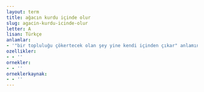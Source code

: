 ```yaml
---
layout: term
title: ağacın kurdu içinde olur
slug: agacin-kurdu-icinde-olur
letter: A
lisan: Türkçe
anlamlar:
- '"bir topluluğu çökertecek olan şey yine kendi içinden çıkar" anlamında kullanılan bir söz'
ozellikler:
- - ''
ornekler:
- - ''
orneklerkaynak:
- - ''
---
```


